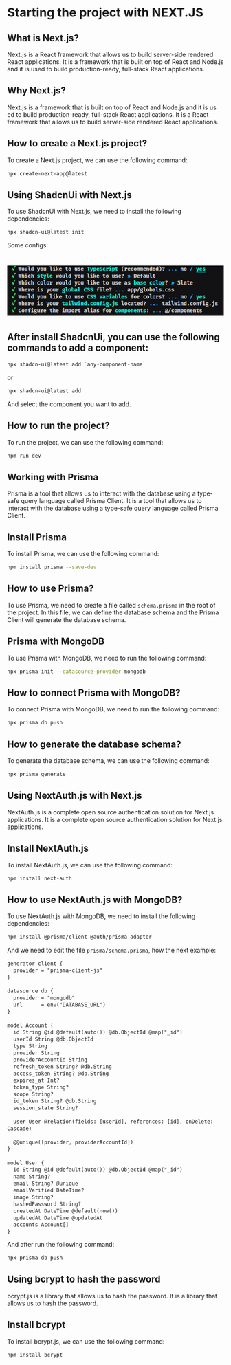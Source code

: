 # Starting the project with NEXT.JS

## What is Next.js?

Next.js is a React framework that allows us to build server-side rendered React
applications. It is a framework that is built on top of React and Node.js
and it is used to build production-ready, full-stack React applications.

## Why Next.js?

Next.js is a framework that is built on top of React and Node.js and it is us
ed to build production-ready, full-stack React applications. It is a React framework
that allows us to build server-side rendered React applications.

## How to create a Next.js project?

To create a Next.js project, we can use the following command:

```bash
npx create-next-app@latest
```

## Using ShadcnUi with Next.js

To use ShadcnUi with Next.js, we need to install the following dependencies:

```bash
npx shadcn-ui@latest init
```

Some configs:

<h1 align="left">
    <img alt="configs" title="ShadcUI Configs" src=".github/configs.png" />
</h1>

## After install ShadcnUi, you can use the following commands to add a component:

```bash
npx shadcn-ui@latest add `any-component-name`
```

or

```bash
npx shadcn-ui@latest add
```

And select the component you want to add.

## How to run the project?

To run the project, we can use the following command:

```bash
npm run dev
```

## Working with Prisma

Prisma is a tool that allows us to interact with the database using a type-safe
query language called Prisma Client. It is a tool that allows us to interact
with the database using a type-safe query language called Prisma Client.

## Install Prisma

To install Prisma, we can use the following command:

```bash
npm install prisma --save-dev
```

## How to use Prisma?

To use Prisma, we need to create a file called `schema.prisma` in the root of
the project. In this file, we can define the database schema and the Prisma
Client will generate the database schema.

## Prisma with MongoDB

To use Prisma with MongoDB, we need to run the following command:

```bash
npx prisma init --datasource-provider mongodb
```

## How to connect Prisma with MongoDB?

To connect Prisma with MongoDB, we need to run the following command:

```bash
npx prisma db push
```

## How to generate the database schema?

To generate the database schema, we can use the following command:

```bash
npx prisma generate
```

## Using NextAuth.js with Next.js

NextAuth.js is a complete open source authentication solution for Next.js
applications. It is a complete open source authentication solution for Next.js
applications.

## Install NextAuth.js

To install NextAuth.js, we can use the following command:

```bash
npm install next-auth
```

## How to use NextAuth.js with MongoDB?

To use NextAuth.js with MongoDB, we need to install the following dependencies:

```bash
npm install @prisma/client @auth/prisma-adapter
```

And we need to edit the file `prisma/schema.prisma`, how the next example:

```prisma
generator client {
  provider = "prisma-client-js"
}

datasource db {
  provider = "mongodb"
  url      = env("DATABASE_URL")
}

model Account {
  id String @id @default(auto()) @db.ObjectId @map("_id")
  userId String @db.ObjectId
  type String
  provider String
  providerAccountId String
  refresh_token String? @db.String
  access_token String? @db.String
  expires_at Int?
  token_type String?
  scope String?
  id_token String? @db.String
  session_state String?

  user User @relation(fields: [userId], references: [id], onDelete: Cascade)

  @@unique([provider, providerAccountId])
}

model User {
  id String @id @default(auto()) @db.ObjectId @map("_id")
  name String?
  email String? @unique
  emailVerified DateTime?
  image String?
  hashedPassword String?
  createdAt DateTime @default(now())
  updatedAt DateTime @updatedAt
  accounts Account[]
}
```

And after run the following command:

```bash
npx prisma db push
```

## Using bcrypt to hash the password

bcrypt.js is a library that allows us to hash the password. It is a library
that allows us to hash the password.

## Install bcrypt

To install bcrypt.js, we can use the following command:

```bash
npm install bcrypt
```
